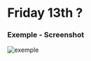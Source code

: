 # Friday 13th ?
### Exemple - Screenshot
![exemple](https://user-images.githubusercontent.com/13179312/137821664-8ede000f-7f08-4bad-8c49-1bb7ee54e176.png)
